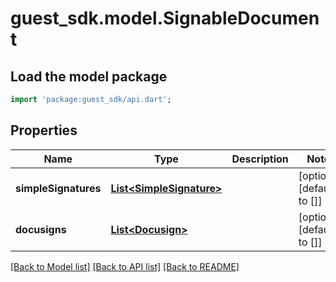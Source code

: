 # guest_sdk.model.SignableDocument

## Load the model package
```dart
import 'package:guest_sdk/api.dart';
```

## Properties
Name | Type | Description | Notes
------------ | ------------- | ------------- | -------------
**simpleSignatures** | [**List&lt;SimpleSignature&gt;**](SimpleSignature.md) |  | [optional] [default to []]
**docusigns** | [**List&lt;Docusign&gt;**](Docusign.md) |  | [optional] [default to []]

[[Back to Model list]](../README.md#documentation-for-models) [[Back to API list]](../README.md#documentation-for-api-endpoints) [[Back to README]](../README.md)


